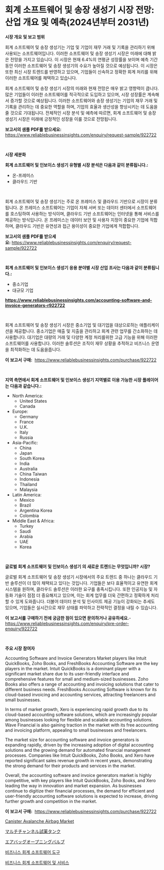 <p><h1>회계 소프트웨어 및 송장 생성기 시장 전망: 산업 개요 및 예측(2024년부터 2031년)</h1></p><p><strong>시장 개요 및 보고 범위</strong></p>
<p><p>회계 소프트웨어 및 송장 생성기는 기업 및 기업이 재무 거래 및 기록을 관리하기 위해 사용되는 소프트웨어입니다. 이러한 소프트웨어 및 송장 생성기 시장은 미래에 대해 밝은 전망을 가지고 있습니다. 이 시장은 현재 6.4%의 연평균 성장률을 보이며 예측 기간 동안 이러한 소프트웨어 및 송장 생성기의 수요가 높아질 것으로 예상됩니다. 이 시장은 또한 최신 시장 트렌드를 반영하고 있으며, 기업들이 신속하고 정확한 회계 처리를 위해 이러한 소프트웨어를 채택하고 있습니다.</p><p>회계 소프트웨어 및 송장 생성기 시장의 미래와 현재 전망은 매우 밝고 영향력이 큽니다. 많은 기업들이 이러한 소프트웨어를 적극적으로 도입하고 있으며, 시장 성장률은 계속해서 증가할 것으로 예상됩니다. 이러한 소프트웨어와 송장 생성기는 기업의 재무 거래 및 기록을 관리하는 데 중요한 역할을 하며, 기업의 효율과 생산성을 향상시키는 데 도움을 줄 것으로 기대됩니다. 전체적인 시장 분석 및 예측에 따르면, 회계 소프트웨어 및 송장 생성기 시장은 미래에 긍정적인 성장을 이룰 것으로 전망됩니다.</p></p>
<p><strong>보고서의 샘플 PDF를 받으세요:</strong> <a href="https://www.reliablebusinessinsights.com/enquiry/request-sample/922722">https://www.reliablebusinessinsights.com/enquiry/request-sample/922722</a></p>
<p>&nbsp;</p>
<p><strong>시장 세분화</strong></p>
<p><strong>회계 소프트웨어 및 인보이스 생성기 유형별 시장 분석은 다음과 같이 분류됩니다.:</strong></p>
<p><ul><li>온-프레미스</li><li>클라우드 기반</li></ul></p>
<p>&nbsp;</p>
<p><p>회계 소프트웨어 및 송장 생성기는 주로 온 프레미스 및 클라우드 기반으로 시장이 분류됩니다. 온 프레미스 소프트웨어는 기업이 자체 서버 또는 데이터 센터에서 소프트웨어를 호스팅하여 사용하는 방식이며, 클라우드 기반 소프트웨어는 인터넷을 통해 서비스를 제공하는 방식입니다. 온 프레미스는 데이터 보안 및 사용자 지정이 중요한 기업에 적합하며, 클라우드 기반은 유연성과 접근 용이성이 중요한 기업에게 적합합니다.</p></p>
<p><strong>보고서의 샘플 PDF를 받으세요:</strong>&nbsp;<a href="https://www.reliablebusinessinsights.com/enquiry/request-sample/922722">https://www.reliablebusinessinsights.com/enquiry/request-sample/922722</a></p>
<p>&nbsp;</p>
<p><strong> 회계 소프트웨어 및 인보이스 생성기 응용 분야별 시장 산업 조사는 다음과 같이 분류됩니다.:</strong></p>
<p><ul><li>중소기업</li><li>대규모 기업</li></ul></p>
<p><strong><a href="https://www.reliablebusinessinsights.com/accounting-software-and-invoice-generators-r922722">https://www.reliablebusinessinsights.com/accounting-software-and-invoice-generators-r922722</a></strong></p>
<p>&nbsp;</p>
<p><p>회계 소프트웨어 및 송장 생성기 시장은 중소기업 및 대기업을 대상으로하는 애플리케이션을 제공합니다. 중소기업은 매출 및 지출을 관리하고 회계 관련 업무를 간소화하는 데 사용합니다. 대기업은 대량의 거래 및 다양한 계정 처리를위한 고급 기능을 위해 이러한 소프트웨어를 사용합니다. 이러한 솔루션은 조직이 재무 상황을 추적하고 비즈니스 운영을 최적화하는 데 도움을줍니다.</p></p>
<p><strong>이 보고서 구매:</strong>&nbsp; <a href="https://www.reliablebusinessinsights.com/purchase/922722">https://www.reliablebusinessinsights.com/purchase/922722</a></p>
<p>&nbsp;</p>
<p><strong>지역 측면에서 회계 소프트웨어 및 인보이스 생성기 지역별로 이용 가능한 시장 플레이어는 다음과 같습니다.:</strong></p>
<p><ul>
    <li>
        North America:
        <ul>
            <li>United States</li>
            <li>Canada</li>
        </ul>
    </li>
    <li>
        Europe:
        <ul>
            <li>Germany</li>
            <li>France</li>
            <li>U.K.</li>
            <li>Italy</li>
            <li>Russia</li>
        </ul>
    </li>
    <li>
        Asia-Pacific:
        <ul>
            <li>China</li>
            <li>Japan</li>
            <li>South Korea</li>
            <li>India</li>
            <li>Australia</li>
            <li>China Taiwan</li>
            <li>Indonesia</li>
            <li>Thailand</li>
            <li>Malaysia</li>
        </ul>
    </li>
    <li>
        Latin America:
        <ul>
            <li>Mexico</li>
            <li>Brazil</li>
            <li>Argentina Korea</li>
            <li>Colombia</li>
        </ul>
    </li>
    <li>
        Middle East & Africa:
        <ul>
            <li>Turkey</li>
            <li>Saudi</li>
            <li>Arabia</li>
            <li>UAE</li>
            <li>Korea</li>
        </ul>
    </li>
    </ul></p>
<p>&nbsp;</p>
<p><strong>글로벌 회계 소프트웨어 및 인보이스 생성기 의 새로운 트렌드는 무엇입니까? 시장?</strong></p>
<p><p>글로벌 회계 소프트웨어 및 송장 생성기 시장에서의 주요 트렌드 중 하나는 클라우드 기반 솔루션이 더 많이 채택되고 있다는 것입니다. 기업들은 보다 효율적이고 유연한 회계 시스템을 원하며, 클라우드 솔루션은 이러한 요구를 충족시킵니다. 또한 인공지능 및 자동화 기술이 점점 더 중요해지고 있으며, 이는 회계 업무를 더욱 간편하고 정확하게 처리할 수 있게 도와줍니다. 더불어 데이터 분석 및 인사이트 제공 기능이 강화되는 추세도 있으며, 기업들은 실시간으로 재무 상태를 파악하고 전략적인 결정을 내릴 수 있습니다.</p></p>
<p><strong>이 보고서를 구매하기 전에 궁금한 점이 있으면 문의하거나 공유하세요.</strong>- <a href="https://www.reliablebusinessinsights.com/enquiry/pre-order-enquiry/922722">https://www.reliablebusinessinsights.com/enquiry/pre-order-enquiry/922722</a></p>
<p>&nbsp;</p>
<p><strong>주요 시장 참여자</strong></p>
<p><p>Accounting Software and Invoice Generators Market players like Intuit QuickBooks, Zoho Books, and FreshBooks Accounting Software are the key players in the market. Intuit QuickBooks is a dominant player with a significant market share due to its user-friendly interface and comprehensive features for small and medium-sized businesses. Zoho Books also offers a range of accounting and invoicing solutions that cater to different business needs. FreshBooks Accounting Software is known for its cloud-based invoicing and accounting services, attracting freelancers and small businesses.</p><p>In terms of market growth, Xero is experiencing rapid growth due to its cloud-based accounting software solutions, which are increasingly popular among businesses looking for flexible and scalable accounting solutions. Wave Financial is also gaining traction in the market with its free accounting and invoicing platform, appealing to small businesses and freelancers.</p><p>The market size for accounting software and invoice generators is expanding rapidly, driven by the increasing adoption of digital accounting solutions and the growing demand for automated financial management processes. Companies like Intuit QuickBooks, Zoho Books, and Xero have reported significant sales revenue growth in recent years, demonstrating the strong demand for their products and services in the market.</p><p>Overall, the accounting software and invoice generators market is highly competitive, with key players like Intuit QuickBooks, Zoho Books, and Xero leading the way in innovation and market expansion. As businesses continue to digitize their financial processes, the demand for efficient and user-friendly accounting software solutions is expected to increase, driving further growth and competition in the market.</p></p>
<p><strong>이 보고서 구매:</strong>&nbsp;&nbsp;<a href="https://www.reliablebusinessinsights.com/purchase/922722">https://www.reliablebusinessinsights.com/purchase/922722</a></p>
<p><p><a href="https://issuu.com/reportprime-2/docs/canister-avalanche-airbag-market-size-2030.pptx">Canister Avalanche Airbag Market</a></p><p><a href="https://github.com/RandallRunte2023/Market-Research-Report-List-1/blob/main/422149988301.md">マルチチャンネル試薬タンク</a></p><p><a href="https://github.com/SkylarDaniel70/Market-Research-Report-List-1/blob/main/258368288302.md">エアバッグオープニングバルブ</a></p><p><a href="https://github.com/chupp85/Market-Research-Report-List-1/blob/main/465599581039.md">비즈니스 회계 소프트웨어 도구</a></p><p><a href="https://github.com/JackieFauhey9089475/Market-Research-Report-List-1/blob/main/617944981038.md">비즈니스 회계 소프트웨어 및 서비스</a></p></p>
